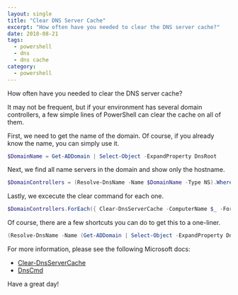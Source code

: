```yaml
---
layout: single
title: "Clear DNS Server Cache"
excerpt: "How often have you needed to clear the DNS server cache?"
date: 2018-08-21
tags:
  - powershell
  - dns
  - dns cache
category:
  - powershell
---
```


How often have you needed to clear the DNS server cache?

It may not be frequent, but if your environment has several domain controllers, a few simple lines of PowerShell can
clear the cache on all of them.

First, we need to get the name of the domain. Of course, if you already know the name, you can simply use it.

```powershell
$DomainName = Get-ADDomain | Select-Object -ExpandProperty DnsRoot
```

Next, we find all name servers in the domain and show only the hostname.

```powershell
$DomainControllers = (Resolve-DnsName -Name $DomainName -Type NS).Where({ $_.Type -eq 'NS' }).NameHost
```

Lastly, we excecute the clear command for each one.

```powershell
$DomainControllers.ForEach({ Clear-DnsServerCache -ComputerName $_ -Force })
```

Of course, there are a few shortcuts you can do to get this to a one-liner.

```powershell
(Resolve-DnsName -Name (Get-ADDomain | Select-Object -ExpandProperty DnsRoot -Type NS).Where({ $_.Type -eq 'NS' }).NameHost.ForEach({ Clear-DnsServerCache -ComputerName $_ -Force })
```

For more information, please see the following Microsoft docs:

* [Clear-DnsServerCache](https://docs.microsoft.com/en-us/powershell/module/dnsserver/clear-dnsservercache)
* [DnsCmd](https://docs.microsoft.com/en-us/windows-server/administration/windows-commands/dnscmd)

Have a great day!